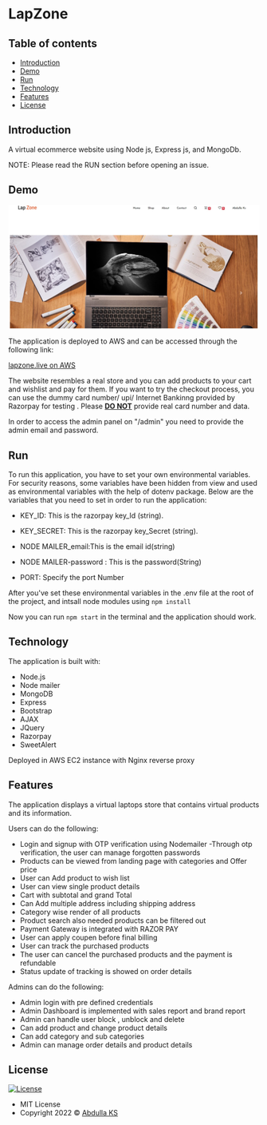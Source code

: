 # LapZone
## Table of contents

- [Introduction](#introduction)
- [Demo](#demo)
- [Run](#run)
- [Technology](#technology)
- [Features](#features)
- [License](#license)

## Introduction

A virtual ecommerce website using Node js, Express js, and MongoDb.

NOTE: Please read the RUN section before opening an issue.

## Demo

![screenshot](https://github.com/Abdullaks/LapZone/blob/main/lapzone-home.jpg)

The application is deployed to AWS and can be accessed through the following link:

[lapzone.live on AWS](https://lapzone.live/)

The website resembles a real store and you can add products to your cart and wishlist and pay for them. If you want to try the checkout process, you can use the dummy card number/ upi/ Internet Bankinng provided by Razorpay for testing . Please <u><b>DO NOT</b></u> provide real card number and data.

In order to access the admin panel on "/admin" you need to provide the admin email and password.


## Run

To run this application, you have to set your own environmental variables. For security reasons, some variables have been hidden from view and used as environmental variables with the help of dotenv package. Below are the variables that you need to set in order to run the application:

- KEY_ID:     This is the razorpay key_Id (string).

- KEY_SECRET:  This is the razorpay key_Secret (string).

- NODE MAILER_email:This is the email id(string)

- NODE MAILER-password : This is the password(String)

- PORT: Specify the port Number

After you've set these environmental variables in the .env file at the root of the project, and intsall node modules using  `npm install`

Now you can run `npm start` in the terminal and the application should work.

## Technology

The application is built with:

- Node.js 
- Node mailer
- MongoDB
- Express 
- Bootstrap 
- AJAX
- JQuery
- Razorpay
- SweetAlert

Deployed in AWS EC2 instance with Nginx reverse proxy

## Features

The application displays a virtual laptops store that contains virtual products and its information.

Users can do the following:

- Login and signup with OTP verification using Nodemailer
-Through otp verification, the user can manage forgotten passwords
- Products can be viewed from landing page with categories and Offer price
- User can Add product to wish list
- User can view single product details
- Cart with subtotal and grand Total
- Can Add multiple address including shipping address
- Category wise render of all products
- Product search also needed products can be filtered out
- Payment Gateway is integrated with RAZOR PAY
- User can apply coupen before final billing
- User can track the purchased products
- The user can cancel the purchased products and the payment is refundable
- Status update of tracking is showed on order details

Admins can do the following:

- Admin login with pre defined credentials
- Admin Dashboard is implemented with sales report and brand report
- Admin can handle user block , unblock and delete
- Can add product and change product details
- Can add category and sub categories
- Admin can manage order details and product details

## License

[![License](https://img.shields.io/:License-MIT-blue.svg?style=flat-square)](http://badges.mit-license.org)

- MIT License
- Copyright 2022 © [Abdulla KS](https://github.com/Abdullaks)
